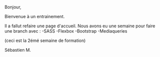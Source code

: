 Bonjour,

Bienvenue à un entrainement.

Il a fallut refaire une page d'accueil.
Nous avons eu une semaine pour faire une branch avec :
-SASS
-Flexbox
-Bootstrap
-Mediaqueries

(ceci est la 2émé semaine de formation)

Sébastien M.
